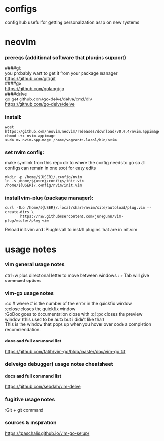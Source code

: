 # configs
config hub useful for getting personalization asap on new systems

# neovim 
### prereqs (additional software that plugins support)
####git  
you probably want to get it from your package manager  
https://github.com/git/git  
####go  
https://github.com/golang/go  
####delve  
go get github.com/go-delve/delve/cmd/dlv  
https://github.com/go-delve/delve  

### install:
```
wget https://github.com/neovim/neovim/releases/download/v0.4.4/nvim.appimage
chmod u+x nvim.appimage
sudo mv nvim.appimage /home/vagrant/.local/bin/nvim
```

### set nvim config:
make symlink from this repo dir to where the config needs to go so all configs can remain in one spot for easy edits  
```
mkdir -p /home/${USER}/.config/nvim
ln -s /home/${USER}/configs/init.vim /home/${USER}/.config/nvim/init.vim 
```

### install vim-plug (package manager):
```
curl -fLo /home/${USER}/.local/share/nvim/site/autoload/plug.vim --create-dirs \
       https://raw.githubusercontent.com/junegunn/vim-plug/master/plug.vim
```
Reload init.vim and :PlugInstall to install plugins that are in init.vim  

# usage notes

### vim general usage notes  
ctrl+w plus directional letter to move between windows
: + Tab will give command options

### vim-go usage notes  
:cc # 		where # is the number of the error in the quickfix window  
:cclose 	closes the quickfix window  
:GoDoc 		goes to documentation close with :q!
:pc 		closes the preview window (this used to be auto but i didn't like that)  
		This is the window that pops up when you hover over code a
		completion recommendation.
#### docs and full command list
https://github.com/fatih/vim-go/blob/master/doc/vim-go.txt

### delve(go debugger) usage notes cheatsheet
#### docs and full command list
https://github.com/sebdah/vim-delve

### fugitive usage notes
:Git + git command


### sources & inspiration
https://tpaschalis.github.io/vim-go-setup/       


